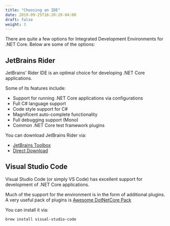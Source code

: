 ```yaml
---
title: "Choosing an IDE"
date: 2019-09-25T16:20:28-04:00
draft: false
weight: 3
---
```


There are quite a few options for Integrated Development Environments
for .NET Core. Below are some of the options:

## JetBrains Rider

JetBrains' Rider IDE is an optimal choice for developing .NET Core applications.

Some of its features include:

- Support for running .NET Core applications via configurations
- Full C# language support
- Code style support for C#
- Magnificent auto-complete functionality
- Full debugging support (Mono)
- Common .NET Core test framework plugins

You can download JetBrains Rider via:

- [JetBrains Toolbox](https://www.jetbrains.com/toolbox/app/)
- [Direct Download](https://www.jetbrains.com/rider/)

## Visual Studio Code

Visual Studio Code (or simply VS Code) has excellent support for development of .NET Core 
applications.

Much of the support for the environment is in the form of additional plugins.
A very useful pack of plugins is [Awesome DotNetCore Pack](https://marketplace.visualstudio.com/items?itemName=salbert.awesome-dotnetcore-pack)

You can install it via:

```bash
brew install visual-studio-code
```
